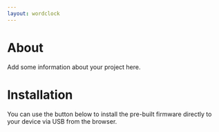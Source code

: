```yaml
---
layout: wordclock
---
```



# About

Add some information about your project here.

# Installation

You can use the button below to install the pre-built firmware directly to your device via USB from the browser.

<esp-web-install-button manifest="./firmware/wordclock.manifest.json"></esp-web-install-button>



<script type="module" src="https://unpkg.com/esp-web-tools@10/dist/web/install-button.js?module"></script>
